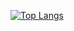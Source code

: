 [![Top Langs](https://github-readme-stats.vercel.app/api/top-langs/?username=anvaymayekar&layout=compact&langs_count=8&hide_border=true&theme=github_dark&hide=html,css&card_width=1000)](https://github.com/anvaymayekar/github-readme-stats)
